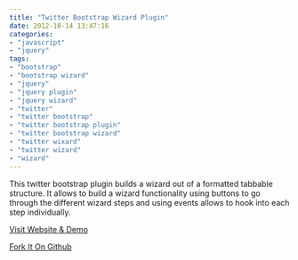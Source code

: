 ```yaml
---
title: "Twitter Bootstrap Wizard Plugin"
date: 2012-10-14 13:47:16
categories: 
- "javascript"
- "jquery"
tags: 
- "bootstrap"
- "bootstrap wizard"
- "jquery"
- "jquery plugin"
- "jquery wizard"
- "twitter"
- "twitter bootstrap"
- "twitter bootstrap plugin"
- "twitter bootstrap wizard"
- "twitter wixard"
- "twitter wizard"
- "wizard"
---
```


This twitter bootstrap plugin builds a wizard out of a formatted tabbable structure. It allows to build a wizard functionality using buttons to go through the different wizard steps and using events allows to hook into each step individually.

<a href="http://vadimg.com/twitter-bootstrap-wizard-example/" target="_blank">Visit Website &amp; Demo</a>

<a href="https://github.com/VinceG/twitter-bootstrap-wizard" target="_blank">Fork It On Github</a>

